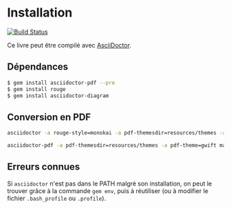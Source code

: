 # Installation

[![Build Status](https://drone.grimbox.be/api/badges/fred/gwift-book/status.svg)](https://drone.grimbox.be/fred/gwift-book)

Ce livre peut être compilé avec [AsciiDoctor](https://asciidoctor.org/).


## Dépendances

```bash
$ gem install asciidoctor-pdf --pre
$ gem install rouge
$ gem install asciidoctor-diagram
```

## Conversion en PDF

```bash
asciidoctor -a rouge-style=monokai -a pdf-themesdir=resources/themes -a pdf-theme=gwift main.adoc -t -r asciidoctor-diagram

asciidoctor-pdf -a pdf-themesdir=resources/themes -a pdf-theme=gwift main.adoc -t -r asciidoctor-diagram
```

## Erreurs connues

Si `asciidoctor` n'est pas dans le PATH malgré son installation, on peut le trouver grâce à la commande `gem env`, puis à réutiliser (ou à modifier le fichier `.bash_profile` ou `.profile`).
